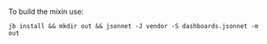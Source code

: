 To build the mixin use:

```console
jb install && mkdir out && jsonnet -J vendor -S dashboards.jsonnet -m out
```